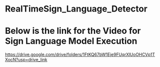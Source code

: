 # RealTimeSign_Language_Detector



# Below is the link for the Video for Sign Language Model Execution

https://drive.google.com/drive/folders/1FtKQ67bW1Eje9FUqrXlUoOHCVp1TXocN?usp=drive_link

